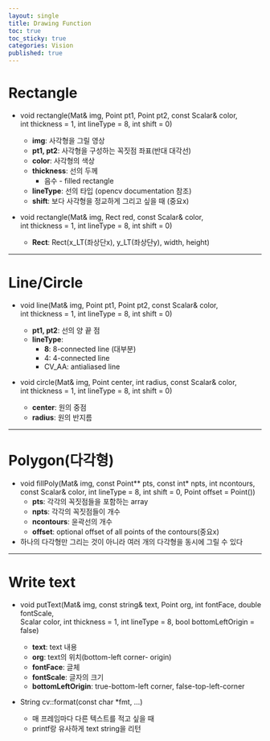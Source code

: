 ```yaml
---
layout: single
title: Drawing Function
toc: true
toc_sticky: true
categories: Vision
published: true
---
```


# Rectangle
* void rectangle(Mat& img, Point pt1, Point pt2, const Scalar& color,
                <br/>int thickness = 1, int lineType = 8, int shift = 0)
    * **img**: 사각형을 그릴 영상
    * **pt1, pt2**: 사각형을 구성하는 꼭짓점 좌표(반대 대각선)
    * **color**: 사각형의 색상
    * **thickness**: 선의 두께
        * 음수 - filled rectangle
    * **lineType**: 선의 타입 (opencv documentation 참조)
    * **shift**: 보다 사각형을 정교하게 그리고 싶을 때 (중요x)


* void rectangle(Mat& img, Rect red, const Scalar& color,
                <br/>int thickness = 1, int lineType = 8, int shift = 0)
    * **Rect**: Rect(x_LT(좌상단x), y_LT(좌상단y), width, height)

----------------

# Line/Circle
* void line(Mat& img, Point pt1, Point pt2, const Scalar& color,
           <br/>int thickness = 1, int lineType = 8, int shift = 0)
    * **pt1, pt2**: 선의 양 끝 점
    * **lineType**:
        * **8**: 8-connected line (대부분)
        * 4: 4-connected line
        * CV_AA: antialiased line


* void circle(Mat& img, Point center, int radius, const Scalar& color,
              <br/>int thickness = 1, int lineType = 8, int shift = 0)
    * **center**: 원의 중점
    * **radius**: 원의 반지름

----------------

# Polygon(다각형)
* void fillPoly(Mat& img, const Point** pts, const int* npts, int ncontours,
                <br/>const Scalar& color, int lineType = 8, int shift = 0, Point offset = Point())
    * **pts**: 각각의 꼭짓점들을 포함하는 array
    * **npts**: 각각의 꼭짓점들이 개수
    * **ncontours**: 윤곽선의 개수
    * **offset**: optional offset of all points of the contours(중요x)
* 하나의 다각형만 그리는 것이 아니라 여러 개의 다각형을 동시에 그릴 수 있다

----------------

# Write text
* void putText(Mat& img, const string& text, Point org, int fontFace, double fontScale,<br/>
            Scalar color, int thickness = 1, int lineType = 8, bool bottomLeftOrigin = false)
    * **text**: text 내용
    * **org**: text의 위치(bottom-left corner- origin)
    * **fontFace**: 글체
    * **fontScale**: 글자의 크기
    * **bottomLeftOrigin**: true-bottom-left corner, false-top-left-corner

* String cv::format(const char *fmt, …)
    * 매 프레임마다 다른 텍스트를 적고 싶을 때 
    * printf랑 유사하게 text string을 리턴	
